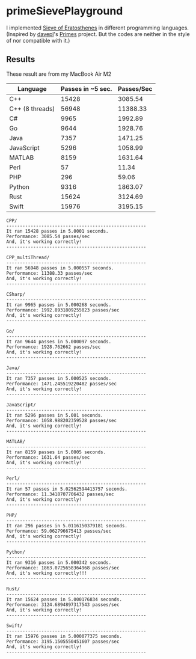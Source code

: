 # primeSievePlayground
I implemented [Sieve of Eratosthenes](https://en.wikipedia.org/wiki/Sieve_of_Eratosthenes) in different programming languages.  
(Inspired by [davepl](https://github.com/davepl)'s [Primes](https://github.com/PlummersSoftwareLLC/Primes) project. But the codes are neither in the style of nor compatible with it.)

## Results
These result are from my MacBook Air M2

| **Language**    | **Passes in ~5 sec.** | **Passes/Sec** |
|-----------------|-----------------------|----------------|
| C++             | 15428                 | 3085.54        |
| C++ (8 threads) | 56948                 | 11388.33       |
| C#              | 9965                  | 1992.89        |
| Go              | 9644                  | 1928.76        |
| Java            | 7357                  | 1471.25        |
| JavaScript      | 5296                  | 1058.99        |
| MATLAB          | 8159                  | 1631.64        |
| Perl            | 57                    | 11.34          |
| PHP             | 296                   | 59.06          |
| Python          | 9316                  | 1863.07        |
| Rust            | 15624                 | 3124.69        |
| Swift           | 15976                 | 3195.15        |

    CPP/
    ----------------------------------------------------
    It ran 15428 passes in 5.0001 seconds.
    Performance: 3085.54 passes/sec
    And, it's working correctly!
    ----------------------------------------------------

    CPP_multiThread/
    ----------------------------------------------------
    It ran 56948 passes in 5.000557 seconds.
    Performance: 11388.33 passes/sec
    And, it's working correctly!
    ----------------------------------------------------

    CSharp/
    ----------------------------------------------------
    It ran 9965 passes in 5.000268 seconds.
    Performance: 1992.8931809255023 passes/sec
    And, it's working correctly!
    ----------------------------------------------------

    Go/
    ----------------------------------------------------
    It ran 9644 passes in 5.000097 seconds.
    Performance: 1928.762662 passes/sec
    And, it's working correctly!
    ----------------------------------------------------

    Java/
    ----------------------------------------------------
    It ran 7357 passes in 5.000525 seconds.
    Performance: 1471.245519220482 passes/sec
    And, it's working correctly!
    ----------------------------------------------------

    JavaScript/
    ----------------------------------------------------
    It ran 5296 passes in 5.001 seconds.
    Performance: 1058.988202359528 passes/sec
    And, it's working correctly!
    ----------------------------------------------------

    MATLAB/
    ----------------------------------------------------
    It ran 8159 passes in 5.0005 seconds.
    Performance: 1631.64 passes/sec
    And, it's working correctly!
    ----------------------------------------------------

    Perl/
    ----------------------------------------------------
    It ran 57 passes in 5.02562594413757 seconds.
    Performance: 11.3418707706432 passes/sec
    And, it's working correctly!
    ----------------------------------------------------

    PHP/
    ----------------------------------------------------
    It ran 296 passes in 5.0116150379181 seconds.
    Performance: 59.062796675413 passes/sec
    And, it's working correctly!
    ----------------------------------------------------

    Python/
    ----------------------------------------------------
    It ran 9316 passes in 5.000342 seconds.
    Performance: 1863.0725658364968 passes/sec
    And, it's working correctly!!!
    ----------------------------------------------------

    Rust/
    ----------------------------------------------------
    It ran 15624 passes in 5.000176834 seconds.
    Performance: 3124.6894897317543 passes/sec
    And, it's working correctly!
    ----------------------------------------------------

    Swift/
    ----------------------------------------------------
    It ran 15976 passes in 5.000077375 seconds.
    Performance: 3195.1505550451607 passes/sec
    And, it's working correctly!
    ----------------------------------------------------
